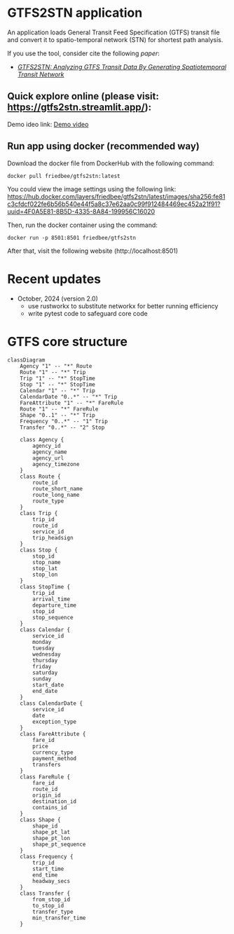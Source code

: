 # GTFS2STN application
An application loads General Transit Feed Specification (GTFS) transit file and convert it to spatio-temporal
network (STN) for shortest path analysis.

If you use the tool, consider cite the following *paper*:
- [*GTFS2STN: Analyzing GTFS Transit Data By Generating Spatiotemporal Transit Network*](https://arxiv.org/abs/2405.02760)

## Quick explore online (please visit: https://gtfs2stn.streamlit.app/): 

Demo ideo link: [Demo video](https://youtu.be/-YUY3Q0g4og)

## Run app using docker (recommended way)

Download the docker file from DockerHub with the following command:
```
docker pull friedbee/gtfs2stn:latest
```

You could view the image settings using the following link: https://hub.docker.com/layers/friedbee/gtfs2stn/latest/images/sha256:fe81c3cfdcf022fe6b56b540e44f5a8c37e62aa0c99f912484469ec452a21f91?uuid=4F0A5E81-8B5D-4335-8A84-199956C16020

Then, run the docker container using the command:
```
docker run -p 8501:8501 friedbee/gtfs2stn
```

After that, visit the following website (http://localhost:8501)

# Recent updates
- October, 2024 (version 2.0)
  - use rustworkx to substitute networkx for better running efficiency
  - write pytest code to safeguard core code

# GTFS core structure

```mermaid
classDiagram
    Agency "1" -- "*" Route
    Route "1" -- "*" Trip
    Trip "1" -- "*" StopTime
    Stop "1" -- "*" StopTime
    Calendar "1" -- "*" Trip
    CalendarDate "0..*" -- "*" Trip
    FareAttribute "1" -- "*" FareRule
    Route "1" -- "*" FareRule
    Shape "0..1" -- "*" Trip
    Frequency "0..*" -- "1" Trip
    Transfer "0..*" -- "2" Stop

    class Agency {
        agency_id
        agency_name
        agency_url
        agency_timezone
    }
    class Route {
        route_id
        route_short_name
        route_long_name
        route_type
    }
    class Trip {
        trip_id
        route_id
        service_id
        trip_headsign
    }
    class Stop {
        stop_id
        stop_name
        stop_lat
        stop_lon
    }
    class StopTime {
        trip_id
        arrival_time
        departure_time
        stop_id
        stop_sequence
    }
    class Calendar {
        service_id
        monday
        tuesday
        wednesday
        thursday
        friday
        saturday
        sunday
        start_date
        end_date
    }
    class CalendarDate {
        service_id
        date
        exception_type
    }
    class FareAttribute {
        fare_id
        price
        currency_type
        payment_method
        transfers
    }
    class FareRule {
        fare_id
        route_id
        origin_id
        destination_id
        contains_id
    }
    class Shape {
        shape_id
        shape_pt_lat
        shape_pt_lon
        shape_pt_sequence
    }
    class Frequency {
        trip_id
        start_time
        end_time
        headway_secs
    }
    class Transfer {
        from_stop_id
        to_stop_id
        transfer_type
        min_transfer_time
    }
```
